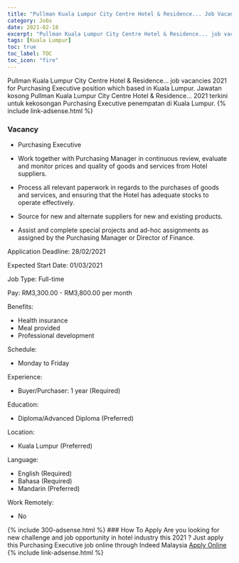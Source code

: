 ```yaml
---
title: "Pullman Kuala Lumpur City Centre Hotel & Residence... Job Vacancies 2021 - Purchasing Executive" 
category: Jobs 
date: 2021-02-18 
excerpt: "Pullman Kuala Lumpur City Centre Hotel & Residence... job vacancies 2021 for Purchasing Executive position which based in Kuala Lumpur. Jawatan kosong Pullman Kuala Lumpur City Centre Hotel & Residence... 2021 terkini untuk kekosongan Purchasing Executive penempatan di Kuala Lumpur" 
tags: [Kuala Lumpur] 
toc: true 
toc_label: TOC 
toc_icon: "fire" 
--- 
```


Pullman Kuala Lumpur City Centre Hotel & Residence... job vacancies 2021 for Purchasing Executive position which based in Kuala Lumpur. Jawatan kosong Pullman Kuala Lumpur City Centre Hotel & Residence... 2021 terkini untuk kekosongan Purchasing Executive penempatan di Kuala Lumpur. 
{% include link-adsense.html %} 
### Vacancy 
- Purchasing Executive 
<div><ul><li>Work together with Purchasing Manager in continuous review, evaluate and monitor prices and quality of goods and services from Hotel suppliers.</li></ul><ul><li>Process all relevant paperwork in regards to the purchases of goods and services, and ensuring that the Hotel has adequate stocks to operate effectively.</li></ul><ul><li>Source for new and alternate suppliers for new and existing products.</li></ul><ul><li>Assist and complete special projects and ad-hoc assignments as assigned by the Purchasing Manager or Director of Finance.</li></ul><p>Application Deadline: 28/02/2021</p><p>Expected Start Date: 01/03/2021</p><p>Job Type: Full-time</p><p>Pay: RM3,300.00 - RM3,800.00 per month</p><p>Benefits:</p><ul><li>Health insurance</li><li>Meal provided</li><li>Professional development</li></ul><p>Schedule:</p><ul><li>Monday to Friday</li></ul><p>Experience:</p><ul><li>Buyer/Purchaser: 1 year (Required)</li></ul><p>Education:</p><ul><li>Diploma/Advanced Diploma (Preferred)</li></ul><p>Location:</p><ul><li>Kuala Lumpur (Preferred)</li></ul><p>Language:</p><ul><li>English (Required)</li><li>Bahasa (Required)</li><li>Mandarin (Preferred)</li></ul><p>Work Remotely:</p><ul><li>No</li></ul></div> 
{% include 300-adsense.html %} 
### How To Apply 
Are you looking for new challenge and job opportunity in hotel industry this 2021 ?
Just apply this Purchasing Executive job online through Indeed Malaysia 
<a href="https://malaysia.indeed.com/viewjob?jk=01968f1746076f55" class="btn btn--info" target="_blank" rel="nofollow noopenner">Apply Online</a> 
{% include link-adsense.html %} 